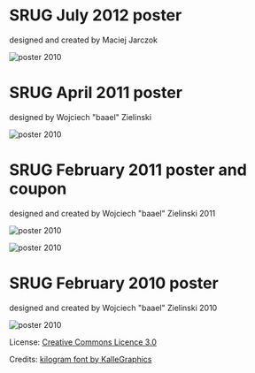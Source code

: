 SRUG July 2012 poster
===================
designed and created by Maciej Jarczok

![poster 2010](posters/raw/master/poster-2012_zywiec.png)

SRUG April 2011 poster
===================
designed by Wojciech "baael" Zielinski

![poster 2010](posters/raw/master/poster-2011-04.png)

SRUG February 2011 poster and coupon
===================
designed and created by Wojciech "baael" Zielinski 2011

![poster 2010](posters/raw/master/poster-2011-02.png)

![poster 2010](posters/raw/master/coupon-2011-02.png)

SRUG February 2010 poster
===================
designed and created by Wojciech "baael" Zielinski 2010

![poster 2010](posters/raw/master/poster-2010-02.jpg)

License:
[Creative Commons Licence 3.0](http://creativecommons.org/licenses/by-nc-sa/3.0)

Credits:
[kilogram font by KalleGraphics](http://www.behance.net/Gallery/Kilogram/414472)
